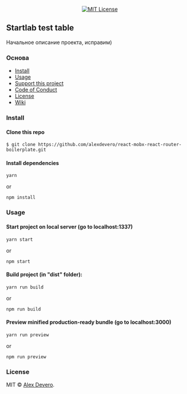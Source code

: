 <p align="center">
<a href="http://opensource.org/licenses/MIT"><img alt="MIT License" src="https://img.shields.io/npm/l/express.svg"></a>
</p>

<!-- # React MobX React-Router Boilerplate (heroku-ready) -->

## Startlab test table

Начальное описание проекта, исправим)

### Основа

* [Install](#install)
* [Usage](#usage)
* [Support this project](#support-this-project)
* [Code of Conduct](#code-of-conduct)
* [License](#license)
* [Wiki](#license)
### Install

#### Clone this repo

```
$ git clone https://github.com/alexdevero/react-mobx-react-router-boilerplate.git
```

#### Install dependencies

```
yarn
```
or
```
npm install
```

### Usage

#### Start project on local server (go to localhost:1337)

```
yarn start
```
or
```
npm start
```

#### Build project (in "dist" folder):

```
yarn run build
```
or
```
npm run build
```

#### Preview minified production-ready bundle (go to localhost:3000)

```
yarn run preview
```
or
```
npm run preview
```



### License

MIT © [Alex Devero](https://alexdevero.com).
